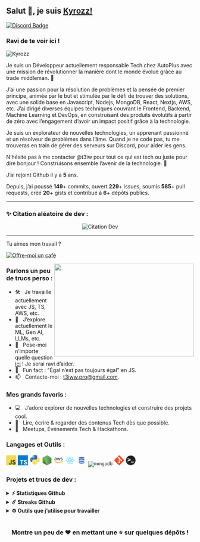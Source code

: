 ## Salut 👋, je suis [Kyrozz!](https://github.com/t3iw)

[![Discord Badge](https://media.discordapp.net/attachments/1398434094051885057/1414203953444294717/Sans_titre-1.png?ex=68beb791&is=68bd6611&hm=f10484250648c54885a5735457e845414994688dbbf8922575e779c69c6b70f3&=&format=webp&quality=lossless)](https://discord.gg/wxhUZTjJ2e)

### Ravi de te voir ici ! 
<p align="left"> <img src="https://komarev.com/ghpvc/?username=iampavangandhi&label=Vues%20du%20profil&color=0e75b6&style=flat" alt="Kyrozz" /> </p>
Je suis un Développeur actuellement responsable Tech chez AutoPlus avec une mission de révolutionner la manière dont le monde évolue grâce au trade middleman. 🚀

J’ai une passion pour la résolution de problèmes et la pensée de premier principe, animée par le but et stimulée par le défi de trouver des solutions, avec une solide base en Javascript, Nodejs, MongoDB, React, Nextjs, AWS, etc. J’ai dirigé diverses équipes techniques couvrant le Frontend, Backend, Machine Learning et DevOps, en construisant des produits évolutifs à partir de zéro avec l’engagement d’avoir un impact positif grâce à la technologie.  

Je suis un explorateur de nouvelles technologies, un apprenant passionné et un résolveur de problèmes dans l’âme. Quand je ne code pas, tu me trouveras en train de gérer des serveurs sur Discord, pour aider les gens.  

N’hésite pas à me contacter @t3iw pour tout ce qui est tech ou juste pour dire bonjour ! Construisons ensemble l’avenir de la technologie. 🌟  

J’ai rejoint Github il y a **5** ans.  

Depuis, j’ai poussé **149**+ commits, ouvert **229**+ issues, soumis **585**+ pull requests, créé **20**+ gists et contribué à **6**+ dépôts publics.  

<hr>
<h3 align="left">✨ Citation aléatoire de dev :</h3>
<p align="center">
  <img src="https://quotes-github-readme.vercel.app/api?type=horizontal&theme=dark" alt="Citation Dev" />
</p>
<hr>

Tu aimes mon travail ?

<a href="https://paypal.me/t3iww" target="_blank"><img src="https://cdn.buymeacoffee.com/buttons/v2/default-yellow.png" alt="Offre-moi un café" height="60px" width="217px" ></a>

<img align="right" height="250" width="375" alt="" src="https://media.discordapp.net/attachments/1398434094051885057/1414200168458358794/coder.png?ex=68beb40a&is=68bd628a&hm=feea54aae481a41351881cb170fe53fe394e8ffd7d0cbc9dca1173e50649cad0&=&format=webp&quality=lossless" />

### Parlons un peu de trucs perso :

- 🛠 &nbsp; Je travaille actuellement avec JS, TS, AWS, etc.
- 🚀 &nbsp; J’explore actuellement le ML, Gen AI, LLMs, etc.
- 💬 &nbsp; Pose-moi n’importe quelle question [ici](https://discord.gg/wxhUZTjJ2e) ! Je serai ravi d’aider.
- 👾 &nbsp; Fun fact : "Égal n’est pas toujours égal" en JS.
- 📫 &nbsp; Contacte-moi : t3iww.pro@gmail.com.

### Mes grands favoris :

- 💻 &nbsp; J’adore explorer de nouvelles technologies et construire des projets cool.
- 📰 &nbsp; Lire, écrire & regarder des contenus Tech dès que possible.
- 🍕 &nbsp; Meetups, Événements Tech & Hackathons.

### Langages et Outils :

<code><img height="27" src="https://raw.githubusercontent.com/github/explore/80688e429a7d4ef2fca1e82350fe8e3517d3494d/topics/javascript/javascript.png" alt="javascript"></code>
<code><img height="27" src="https://raw.githubusercontent.com/github/explore/80688e429a7d4ef2fca1e82350fe8e3517d3494d/topics/typescript/typescript.png" alt="typescript"></code>
<code><img height="30" src="https://raw.githubusercontent.com/github/explore/80688e429a7d4ef2fca1e82350fe8e3517d3494d/topics/python/python.png" alt="python"></code>
<code><img height="27" src="https://raw.githubusercontent.com/github/explore/80688e429a7d4ef2fca1e82350fe8e3517d3494d/topics/nodejs/nodejs.png" alt="nodejs"></code>
<code><img height="27" src="https://raw.githubusercontent.com/github/explore/80688e429a7d4ef2fca1e82350fe8e3517d3494d/topics/aws/aws.png" alt="aws"></code>
<code><img height="27" src="https://raw.githubusercontent.com/github/explore/80688e429a7d4ef2fca1e82350fe8e3517d3494d/topics/react/react.png" alt="react"></code>
<code><img height="27" src="https://raw.githubusercontent.com/github/explore/80688e429a7d4ef2fca1e82350fe8e3517d3494d/topics/sql/sql.png" alt="sql"></code>
<code><img height="27" src="https://encrypted-tbn0.gstatic.com/images?q=tbn%3AANd9GcSTTzPAw-55ssm1Im594xYZ9eRQu2JylrkYLg&usqp=CAU" alt="mongodb"></code>
<code><img height="27" src="https://raw.githubusercontent.com/devicons/devicon/master/icons/git/git-original.svg" alt="git"></code>
<code><img height="27" src="https://raw.githubusercontent.com/github/explore/80688e429a7d4ef2fca1e82350fe8e3517d3494d/topics/terminal/terminal.png" alt="terminal"></code>

### Projets et trucs de dev :

<details>
  <summary><b>⚡ Statistiques Github</b></summary>

  <br />
  <img height="180em" src="https://github-readme-stats.vercel.app/api?username=iampavangandhi&show_icons=true&hide_border=true&&count_private=true&include_all_commits=true" />
  <img height="180em" src="https://github-readme-stats.vercel.app/api/top-langs/?username=iampavangandhi&exclude_repo=KNN-Image-Classification&show_icons=true&hide_border=true&layout=compact&langs_count=8"/>
</details>

<details>
  <summary><b>☄️ Streaks Github</b></summary>

  <br />
  <img height="180em" src="https://github-readme-streak-stats.herokuapp.com/?user=iampavangandhi&hide_border=true" />
</details>

<details>
  <br />
  <summary><b>⚙️ Outils que j’utilise pour travailler</b></summary>
  	<ul>
  	    <li><b>OS :</b>  Microsoft Windows 11 Famille</li>
	    <li><b>Ordinateur : </b> </li>
  	    <li><b>Navigateur : </b> Chrome</li>
	    <li><b>Terminal : </b> CMD & Terminal Linux</li>
	    <li><b>Éditeur de code :</b> VSCode - Le meilleur éditeur qui existe</li>
 	    <li><b>Autres outils :</b> VSCode, Notion, Bitwarden et Raindrop</li>
	    <li><b>Pour rester à jour :</b> Discord, Github</li>
	</ul>
</details>

#

<div align="center">

### Montre un peu de ❤️ en mettant une ⭐ sur quelques dépôts !

</div>
